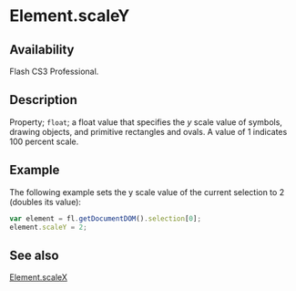 # Element.scaleY

## Availability

Flash CS3 Professional.

## Description

Property; `float`; a float value that specifies the *y* scale value of symbols, drawing objects, and primitive rectangles and ovals. A value of 1 indicates 100 percent scale.

## Example

The following example sets the y scale value of the current selection to 2 (doubles its value):

```javascript
var element = fl.getDocumentDOM().selection[0];
element.scaleY = 2;
```

## See also

[Element.scaleX](../Element_object/Element14.md)
